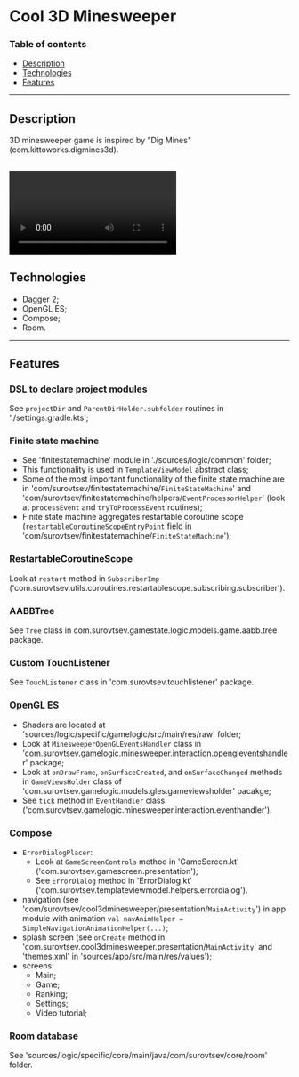 # Cool 3D Minesweeper

### Table of contents
- [Description](#description)
- [Technologies](#technologies)
- [Features](#features)

----

## Description
3D minesweeper game is inspired by "Dig Mines" (com.kittoworks.digmines3d).

![](./sources/screens/optional/videotutorialscreen/src/main/res/raw/video_tutorial.mp4)
----

## Technologies
- Dagger 2;
- OpenGL ES;
- Compose;
- Room.

----

## Features

### DSL to declare project modules
See `projectDir` and `ParentDirHolder.subfolder` routines in './settings.gradle.kts';

### Finite state machine
- See 'finitestatemachine' module in './sources/logic/common' folder;
- This functionality is used in `TemplateViewModel` abstract class;
- Some of the most important functionality of the finite state machine are in 'com/surovtsev/finitestatemachine/`FiniteStateMachine`' and 'com/surovtsev/finitestatemachine/helpers/`EventProcessorHelper`' (look at `processEvent` and `tryToProcessEvent` routines);
- Finite state machine aggregates restartable coroutine scope (`restartableCoroutineScopeEntryPoint` field in 'com/surovtsev/finitestatemachine/`FiniteStateMachine`');

### RestartableCoroutineScope
Look at `restart` method in `SubscriberImp` ('com.surovtsev.utils.coroutines.restartablescope.subscribing.subscriber').

### AABBTree
See `Tree` class in com.surovtsev.gamestate.logic.models.game.aabb.tree package.

### Custom TouchListener
See `TouchListener` class in 'com.surovtsev.touchlistener' package.

### OpenGL ES
- Shaders are located at 'sources/logic/specific/gamelogic/src/main/res/raw' folder;
- Look at `MinesweeperOpenGLEventsHandler` class in 'com.surovtsev.gamelogic.minesweeper.interaction.opengleventshandler' package;
- Look at `onDrawFrame`, `onSurfaceCreated`, and `onSurfaceChanged` methods in `GameViewsHolder` class of 'com.surovtsev.gamelogic.models.gles.gameviewsholder' pacakge;
- See `tick` method in `EventHandler` class ('com.surovtsev.gamelogic.minesweeper.interaction.eventhandler').

### Compose
- `ErrorDialogPlacer`:
    - Look at `GameScreenControls` method in 'GameScreen.kt' ('com.surovtsev.gamescreen.presentation');
    - See `ErrorDialog` method in 'ErrorDialog.kt' ('com.surovtsev.templateviewmodel.helpers.errordialog').
- navigation (see 'com/surovtsev/cool3dminesweeper/presentation/`MainActivity`') in app module with animation `val navAnimHelper = SimpleNavigationAnimationHelper(...)`;
- splash screen (see `onCreate` method in 'com.surovtsev.cool3dminesweeper.presentation/`MainActivity`' and 'themes.xml' in 'sources/app/src/main/res/values');
- screens:
    - Main;
    - Game;
    - Ranking;
    - Settings;
    - Video tutorial;

### Room database
See 'sources/logic/specific/core/main/java/com/surovtsev/core/room' folder.

